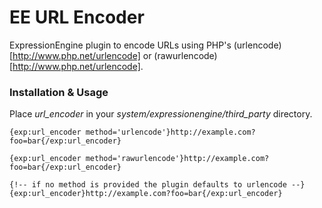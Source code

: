 EE URL Encoder
==============

ExpressionEngine plugin to encode URLs using PHP's (urlencode)[http://www.php.net/urlencode] or (rawurlencode)[http://www.php.net/urlencode].

### Installation & Usage
Place *url_encoder* in your *system/expressionengine/third_party* directory.

```
{exp:url_encoder method='urlencode'}http://example.com?foo=bar{/exp:url_encoder}

{exp:url_encoder method='rawurlencode'}http://example.com?foo=bar{/exp:url_encoder}

{!-- if no method is provided the plugin defaults to urlencode --}
{exp:url_encoder}http://example.com?foo=bar{/exp:url_encoder}
```

